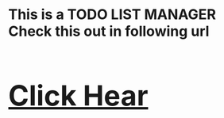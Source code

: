 # This is a TODO LIST MANAGER <br> Check this out in following url<br><a target="_blank" href='http://54.202.251.80/'><h1>[Click Hear](http://54.202.251.80/)</h1></a>
